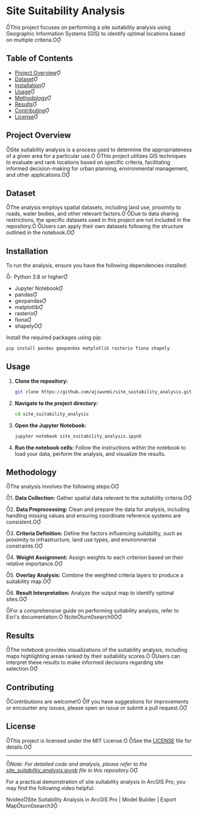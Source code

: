 # Site Suitability Analysis

This project focuses on performing a site suitability analysis using Geographic Information Systems (GIS) to identify optimal locations based on multiple criteria.

## Table of Contents

* [Project Overview](https://chatgpt.com/c/67699dc8-2ff4-8001-b75b-601d3ee729e7#project-overview)
* [Dataset](https://chatgpt.com/c/67699dc8-2ff4-8001-b75b-601d3ee729e7#dataset)
* [Installation](https://chatgpt.com/c/67699dc8-2ff4-8001-b75b-601d3ee729e7#installation)
* [Usage](https://chatgpt.com/c/67699dc8-2ff4-8001-b75b-601d3ee729e7#usage)
* [Methodology](https://chatgpt.com/c/67699dc8-2ff4-8001-b75b-601d3ee729e7#methodology)
* [Results](https://chatgpt.com/c/67699dc8-2ff4-8001-b75b-601d3ee729e7#results)
* [Contributing](https://chatgpt.com/c/67699dc8-2ff4-8001-b75b-601d3ee729e7#contributing)
* [License](https://chatgpt.com/c/67699dc8-2ff4-8001-b75b-601d3ee729e7#license)

## Project Overview

Site suitability analysis is a process used to determine the appropriateness of a given area for a particular use. This project utilizes GIS techniques to evaluate and rank locations based on specific criteria, facilitating informed decision-making for urban planning, environmental management, and other applications.

## Dataset

The analysis employs spatial datasets, including land use, proximity to roads, water bodies, and other relevant factors. Due to data sharing restrictions, the specific datasets used in this project are not included in the repository. Users can apply their own datasets following the structure outlined in the notebook.

## Installation

To run the analysis, ensure you have the following dependencies installed:

- Python 3.8 or higher

* Jupyter Notebook
* pandas
* geopandas
* matplotlib
* rasterio
* fiona
* shapely

Install the required packages using pip:

```bash
pip install pandas geopandas matplotlib rasterio fiona shapely
```

## Usage

1. **Clone the repository:**
   ```bash
   git clone https://github.com/ajiwunmi/site_suitability_analysis.git
   ```
2. **Navigate to the project directory:**
   ```bash
   cd site_suitability_analysis
   ```
3. **Open the Jupyter Notebook:**
   ```bash
   jupyter notebook site_suitability_analysis.ipynb
   ```
4. **Run the notebook cells:**
   Follow the instructions within the notebook to load your data, perform the analysis, and visualize the results.

## Methodology

The analysis involves the following steps:

1. **Data Collection:** Gather spatial data relevant to the suitability criteria.

2. **Data Preprocessing:** Clean and prepare the data for analysis, including handling missing values and ensuring coordinate reference systems are consistent.

3. **Criteria Definition:** Define the factors influencing suitability, such as proximity to infrastructure, land use types, and environmental constraints.

4. **Weight Assignment:** Assign weights to each criterion based on their relative importance.

5. **Overlay Analysis:** Combine the weighted criteria layers to produce a suitability map.

6. **Result Interpretation:** Analyze the output map to identify optimal sites.

For a comprehensive guide on performing suitability analysis, refer to Esri's documentation. citeturn0search0

## Results

The notebook provides visualizations of the suitability analysis, including maps highlighting areas ranked by their suitability scores. Users can interpret these results to make informed decisions regarding site selection.

## Contributing

Contributions are welcome! If you have suggestions for improvements or encounter any issues, please open an issue or submit a pull request.

## License

This project is licensed under the MIT License. See the [LICENSE](https://chatgpt.com/c/LICENSE) file for details.

---

*Note: For detailed code and analysis, please refer to the [site_suitability_analysis.ipynb](https://chatgpt.com/c/site_suitability_analysis.ipynb) file in this repository.*

For a practical demonstration of site suitability analysis in ArcGIS Pro, you may find the following video helpful:

videoSite Suitability Analysis in ArcGIS Pro | Model Builder | Export Mapturn0search3
